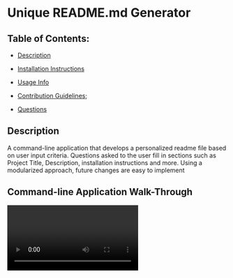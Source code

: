 # Unique README.md Generator 

  ## Table of Contents:

  * [Description](#description)</a>

  * [Installation Instructions](#installation-instructions)

  * [Usage Info](#usage-info)

  * [Contribution Guidelines](#contribution-guidelines);

  * [Questions](#questions)

  ## Description

  A command-line application that develops a personalized readme file based on user input criteria. Questions asked to the user fill in sections such as Project Title, Description, installation instructions and more. Using a modularized approach, future changes are easy to implement

  ## Command-line Application Walk-Through 
  <video src='/Users/Bemnet/Documents/BootcampClassWork/09-NodeJS/02-Homework/Develop/assets/imgs/WalkthroughExample.mov' alt='video not working'/>
<!--   <video src='./Develop/assets/imgs/WalkthroughExample.mov' alt='walkthrough of readme generator on the command line' width='650px' autoplay loop></video> -->
  ## Installation Instructions

    
<pre>install Node.js onto your local machine</pre>

<pre>npm init</pre>

<pre>npm install</pre>


  ## Usage Info
Develop high quality readme's for projects in the futre, in a consistent systematic way
    


  ## Contribution Guidelines
Open to fork and pull requests, DM for personal details.


  ## Questions

  * Github: bdejene19

  * Email: bdejene19@gmail.com

  * [Portfolio](https://bdejene19.github.io/updatedPortfolio/)
 
  

  

